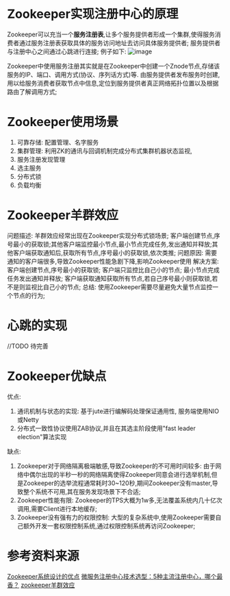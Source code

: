 # Zookeeper实现注册中心的原理
Zookeeper可以充当一个**服务注册表**,让多个服务提供者形成一个集群,使得服务消费者通过服务注册表获取具体的服务访问地址去访问具体服务提供者;
服务提供者与注册中心之间通过心跳进行连接;
例子如下:
![image](https://user-images.githubusercontent.com/58755323/188494602-c9d0bcd8-bbe5-4a67-bb4e-c6b4d50a7d01.png)

Zookeeper中使用服务注册其实就是在Zookeeper中创建一个Znode节点,存储该服务的IP、端口、调用方式(协议、序列话方式)等.
由服务提供者发布服务时创建,用以给服务消费者获取节点中信息,定位到服务提供者真正网络拓扑位置以及根据路由了解调用方式;

# Zookeeper使用场景
1. 可靠存储: 配置管理、名字服务
2. 集群管理: 利用ZK的通讯与回调机制完成分布式集群机器状态监视,
3. 服务注册发现管理
4. 选主服务
5. 分布式锁
6. 负载均衡

# Zookeeper羊群效应
问题描述:
羊群效应经常出现在Zookeeper实现分布式锁场景;
客户端创建节点,序号最小的获取锁;其他客户端监控最小节点,最小节点完成任务,发出通知并释放;其他客户端获取通知后,获取所有节点,序号最小的获取锁,依次类推;
问题原因:
需要通知的客户端很多,导致Zookeeper性能急剧下降,影响Zookeeper使用
解决方案:
客户端创建节点,序号最小的获取锁;
客户端只监控比自己小的节点;
最小节点完成任务发出通知并释放;
客户端获取通知获取所有节点,若自己序号最小则获取锁,若不是则监视比自己小的节点;
总结:
使用Zookeeper需要尽量避免大量节点监控一个节点的行为;

# 心跳的实现
//TODO 待完善

# Zookeeper优缺点
优点:
1. 通讯机制与状态的实现: 基于jute进行编解码处理保证通用性, 服务端使用NIO或Netty
2. 分布式一致性协议使用ZAB协议,并且在其选主阶段使用"fast leader election"算法实现

缺点:
1. Zookeeper对于网络隔离极端敏感,导致Zookeeper的不可用时间较多: 由于网络中偶尔出现的半秒一秒的网络隔离使得Zookeeper同意会进行选举机制,但是Zookeeper的选举流程通常耗时30~120秒,期间Zookeeper没有master,导致整个系统不可用,其在服务发现场景下不合适;
2. Zookeeper性能有限: Zookeeper的TPS大概为1w多,无法覆盖系统内几十亿次调用,需要Client进行本地缓存;
3. Zookeeper没有强有力的权限控制: 大型的复杂系统中,使用Zookeeper需要自己额外开发一套权限控制系统,通过权限控制系统再访问Zookeeper;

# 参考资料来源
[Zookeeper系统设计的优点](https://zhuanlan.zhihu.com/p/37746516)
[微服务注册中心技术选型：5种主流注册中心，哪个最香？](https://blog.csdn.net/m0_69305074/article/details/124695721)
[zookeeper羊群效应](https://blog.csdn.net/wk022/article/details/88129479?utm_medium=distribute.pc_relevant_t0.none-task-blog-2%7Edefault%7EBlogCommendFromMachineLearnPai2%7Edefault-1.control&depth_1-utm_source=distribute.pc_relevant_t0.none-task-blog-2%7Edefault%7EBlogCommendFromMachineLearnPai2%7Edefault-1.control)
